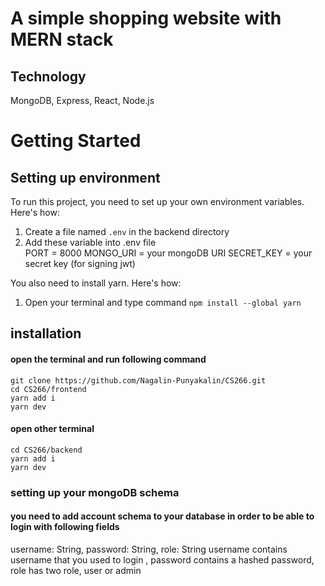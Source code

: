 # A simple shopping website with MERN stack

## Technology
MongoDB, Express, React, Node.js

# Getting Started

## Setting up environment
To run this project, you need to set up your own environment variables. Here's how: 
1. Create a file named `.env` in the backend directory
2.  Add these variable into .env file <br/> 
		 PORT  = 8000
         MONGO_URI  = your mongoDB URI
         SECRET_KEY  = your secret key (for signing jwt)
         
 You also need to install yarn. Here's how:
 1. Open your terminal and type command ```npm install --global yarn```

## installation
#### open the terminal and run following command
```git clone https://github.com/Nagalin-Punyakalin/CS266.git``` <br />
```cd CS266/frontend``` <br />
```yarn add i``` <br />
```yarn dev``` <br />

#### open other terminal
```cd CS266/backend``` <br />
```yarn add i``` <br />
```yarn dev```<br />

### setting up your mongoDB schema
#### you need to add account schema to your database in order to be able to login with following fields
 username:  String,
 password:  String,
 role:  String
username contains username that you used to login , password contains a hashed password, role has two role, user or admin
